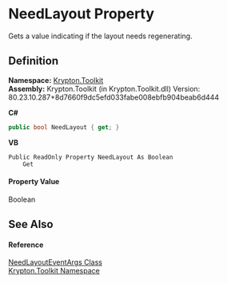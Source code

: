 # NeedLayout Property


Gets a value indicating if the layout needs regenerating.



## Definition
**Namespace:** <a href="79d2eac2-21f4-54ff-7552-b20c33c30600.md">Krypton.Toolkit</a>  
**Assembly:** Krypton.Toolkit (in Krypton.Toolkit.dll) Version: 80.23.10.287+8d7660f9dc5efd033fabe008ebfb904beab6d444

**C#**
``` C#
public bool NeedLayout { get; }
```
**VB**
``` VB
Public ReadOnly Property NeedLayout As Boolean
	Get
```



#### Property Value
Boolean

## See Also


#### Reference
<a href="e541e815-30cf-c1f5-e070-02f90c1e4caa.md">NeedLayoutEventArgs Class</a>  
<a href="79d2eac2-21f4-54ff-7552-b20c33c30600.md">Krypton.Toolkit Namespace</a>  
